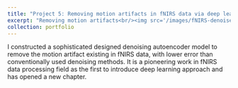 ```yaml
---
title: "Project 5: Removing motion artifacts in fNIRS data via deep learning approach"
excerpt: "Removing motion artifacts<br/><img src='/images/fNIRS-denoise.png'>"
collection: portfolio
---
```


I constructed a sophisticated designed denoising autoencoder model to remove the motion artifact existing in fNIRS data, with lower error than conventionally used denoising methods. It is a pioneering work in fNIRS data processing field as the first to introduce deep learning approach and has opened a new chapter.

